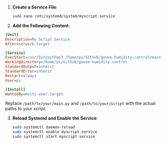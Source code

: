 1. **Create a Service File**:
   ```sh
   sudo nano /etc/systemd/system/myscript.service
   ```

2. **Add the Following Content**:
```ini
[Unit]
Description=My Script Service
After=network.target

[Service]
ExecStart=/usr/bin/python3 /home/pi/Github/govee-humidity-control/main.py
WorkingDirectory=/home/pi/Github/govee-humidity-control
StandardOutput=inherit
StandardError=inherit
Restart=always
User=pi

[Install]
WantedBy=multi-user.target
```

   Replace `/path/to/your/main.py` and `/path/to/your/script` with the actual paths to your script.

3. **Reload Systemd and Enable the Service**:
   ```sh
   sudo systemctl daemon-reload
   sudo systemctl enable myscript.service
   sudo systemctl start myscript.service
   ```